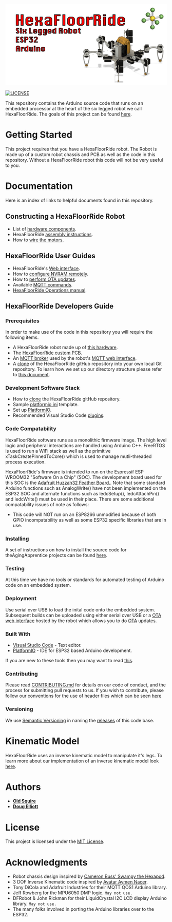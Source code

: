 ![hexaBot](img/hexaFloorRideBanner.png)

[![LICENSE](https://img.shields.io/badge/license-MIT-lightgrey.svg)](https://raw.githubusercontent.com/mmistakes/minimal-mistakes/master/LICENSE)

This repository contains the Arduino source code that runs on an embedded processor at the heart of the six legged robot we call HexaFloorRide. The goals of this project can be found [here](goals.md).  

# Getting Started

This project requires that you have a HexaFloorRide robot. The Robot is made up of a custom robot chassis and PCB as well as the code in this repository. Without a HexaFloorRide robot this code will not be very useful to you. 

# Documentation

Here is an index of links to helpful documents found in this repository.

## Constructing a HexaFloorRide Robot
* List of [hardware components](/docs/hexaFloorRideHardware.md).
* HexaFloorRide [assembly instructions](/docs/hexaFloorRideAssembly.md).
* How to [wire the motors](/physicalDesign/otherDesignInfo/legRefenceNamesAndHomePositions.pdf).

## HexaFloorRide User Guides
* HexaFloorRide's [Web interface](/docs/hexaFloorRideWebInterface.md).
* How to [configure NVRAM remotely](/docs/hexaFloorRideWebInterface.md#config-updater-screen).
* How to [perform OTA updates](/docs/hexaFloorRideWebInterface.md#ota-updater-screen).
* Available [MQTT commands](/docs/mqttCommands.md).
* [HexaFloorRide Operations manual](/docs/hexaFloorRideOperationManual.md).

## HexaFloorRide Developers Guide

### Prerequisites

In order to make use of the code in this repository you will require the following items.

* A HexaFloorRide robot made up of [this hardware](/docs/hexaFloorRideHardware.md).
* The [HexaFloorRide custom PCB](/docs/hexaFloorRideCircuit.md).
* An [MQTT broker](/docs/MQTTbroker.md) used by the robot's [MQTT web interface](/docs/hexaFloorRideWebInterface.md).  
* A [clone](/docs/cloneRepository.md) of the HexaFloorRide gitHub repository into your own local Git repository. To learn how we set up our directory structure please refer to [this document](https://va3wam.github.io/versionControl/).

### Development Software Stack

* How to [clone](/docs/cloneRepository.md) the HexaFloorRide gitHub repository.
* Sample [platformio.ini](https://github.com/theAgingApprentice/HexaFloorRide/tree/main/aaAdmin/platformioAdmin) template.
* Set up [PlatformIO](https://github.com/theAgingApprentice/HexaFloorRide/blob/main/docs/cloneRepository.md#set-up-platformio).
* Recommended Visual Studio Code [plugins](https://github.com/theAgingApprentice/HexaFloorRide/blob/main/docs/cloneRepository.md#visual-studio-code-plugins).

### Code Compatability

HexaFloorRide software runs as a monolithic firmware image. The high level logic and peripheral interactions are handled using Arduino C++. FreeRTOS is used to run a WiFi stack as well as the primitive xTaskCreatePinnedToCore() which is used to manage mutli-threaded process execution.

HexaFloorRide's firmware is intended to run on the Espressif ESP WROOM32 "Software On a Chip" (SOC). The development board used for this SOC is the [Adafruit Huzzah32 Feather Board.](https://learn.adafruit.com/adafruit-huzzah32-esp32-feather). Note that some standard Arduino functions such as AnalogWrite() have not been implemented on the ESP32 SOC and alternate functions such as ledcSetup(), ledcAttachPin() and ledcWrite() must be used in their place. There are some additional compatability issues of note as follows:

* This code will NOT run on an ESP8266 unmodified because of both GPIO incompatability as well as some ESP32 specific libraries that are in use.

### Installing

A set of instructions on how to install the source code for theAgingApprentice projects can be found [here](https://va3wam.github.io/versionControl/).

### Testing

At this time we have no tools or standards for automated testing of Arduino code on an embedded system. 

### Deployment

Use serial over USB to load the inital code onto the embedded system. Subsequent builds can be uploaded using either serial over USB or 
a [OTA web interface](/docs/hexaFloorRideWebInterface.md#ota-updater-screen) hosted by the robot which allows you to do [OTA](https://en.wikipedia.org/wiki/Over-the-air_programming) updates.

### Built With

* [Visual Studio Code](https://code.visualstudio.com/) - Text editor.
* [PlatformIO](https://platformio.org/) - IDE for ESP32 based Arduino development.

If you are new to these tools then you may want to read [this](https://randomnerdtutorials.com/vs-code-platformio-ide-esp32-esp8266-arduino/).

### Contributing

Please read [CONTRIBUTING.md](contributing.md) for details on our code
of conduct, and the process for submitting pull requests to us.
If you wish to contribute, please follow our conventions for the use of header files which can be seen [here](./docs/header-files.pdf)

### Versioning

We use [Semantic Versioning](http://semver.org/) in naming the [releases](https://github.com/theAgingApprentice/HexaFloorRide/releases) of this code base. 

# Kinematic Model

HexaFloorRide uses an inverse kinematic model to manipulate it's legs. To learn more about our implementation of an inverse kinematic model look <a href="/docs/kinematicModel.md">here</a>.

# Authors

* **[Old Squire](https://github.com/theagingapprentice)**
* **[Doug Elliott](https://github.com/nerdoug)**

# License

This project is licensed under the [MIT License](license.md).

# Acknowledgments

* Robot chassis design inspired by [Cameron Buss' Swampy the Hexapod](https://grabcad.com/library/swampy-the-hexapod-1).
* 3 DOF Inverse Kinematic code inspired by [Avatar
Aymen Nacer](https://github.com/AymenNacer/Forward-and-Inverse-Kinematics-for-3-DOF-Robotic-arm). 
* Tony DiCola and Adafruit Industries for their MQTT QOS1 Arduino library.
* Jeff Rowberg for the MPU6050 DMP logic. ```May not use.```
* DFRobot & John Rickman for their LiquidCrystal I2C LCD display Arduino library. ```May not use.```
* The many folks involved in porting the Arduino libraries over to the ESP32.
